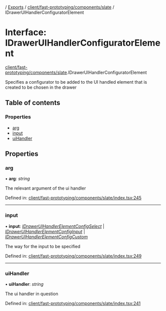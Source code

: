 [](../README.md) / [Exports](../modules.md) / [client/fast-prototyping/components/slate](../modules/client_fast_prototyping_components_slate.md) / IDrawerUIHandlerConfiguratorElement

# Interface: IDrawerUIHandlerConfiguratorElement

[client/fast-prototyping/components/slate](../modules/client_fast_prototyping_components_slate.md).IDrawerUIHandlerConfiguratorElement

Specifies a configurator to be added to the UI handled element
that is created to be chosen in the drawer

## Table of contents

### Properties

- [arg](client_fast_prototyping_components_slate.idraweruihandlerconfiguratorelement.md#arg)
- [input](client_fast_prototyping_components_slate.idraweruihandlerconfiguratorelement.md#input)
- [uiHandler](client_fast_prototyping_components_slate.idraweruihandlerconfiguratorelement.md#uihandler)

## Properties

### arg

• **arg**: *string*

The relevant argument of the ui handler

Defined in: [client/fast-prototyping/components/slate/index.tsx:245](https://github.com/onzag/itemize/blob/0e9b128c/client/fast-prototyping/components/slate/index.tsx#L245)

___

### input

• **input**: [*IDrawerUIHandlerElementConfigSelect*](client_fast_prototyping_components_slate.idraweruihandlerelementconfigselect.md) \| [*IDrawerUIHandlerElementConfigInput*](client_fast_prototyping_components_slate.idraweruihandlerelementconfiginput.md) \| [*IDrawerUIHandlerElementConfigCustom*](client_fast_prototyping_components_slate.idraweruihandlerelementconfigcustom.md)

The way for the input to be specified

Defined in: [client/fast-prototyping/components/slate/index.tsx:249](https://github.com/onzag/itemize/blob/0e9b128c/client/fast-prototyping/components/slate/index.tsx#L249)

___

### uiHandler

• **uiHandler**: *string*

The ui handler in question

Defined in: [client/fast-prototyping/components/slate/index.tsx:241](https://github.com/onzag/itemize/blob/0e9b128c/client/fast-prototyping/components/slate/index.tsx#L241)
